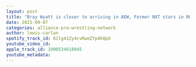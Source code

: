 ```yaml
---
layout: post
title: "Bray Wyatt is closer to arriving in AEW, Former NXT stars in ROH, MLW Fusion Alpha debut date set"
date: 2021-09-07
categories: alliance-pro-wrestling-network
author: lewis-carlan
spotify_track_id: 61lg41Zy4cvRweZYp4kQpO
youtube_video_id: 
apple_track_id: 1000534618045
youtube_metadata: 
---
```

